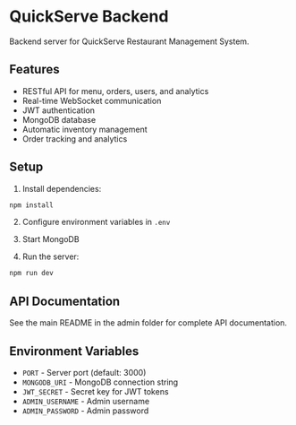 # QuickServe Backend

Backend server for QuickServe Restaurant Management System.

## Features

- RESTful API for menu, orders, users, and analytics
- Real-time WebSocket communication
- JWT authentication
- MongoDB database
- Automatic inventory management
- Order tracking and analytics

## Setup

1. Install dependencies:
```bash
npm install
```

2. Configure environment variables in `.env`

3. Start MongoDB

4. Run the server:
```bash
npm run dev
```

## API Documentation

See the main README in the admin folder for complete API documentation.

## Environment Variables

- `PORT` - Server port (default: 3000)
- `MONGODB_URI` - MongoDB connection string
- `JWT_SECRET` - Secret key for JWT tokens
- `ADMIN_USERNAME` - Admin username
- `ADMIN_PASSWORD` - Admin password
